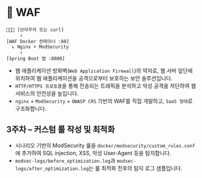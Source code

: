 # 🔐 WAF

```
🧑🏻‍💻 [브라우저 또는 curl]
     ↓
[WAF Docker 컨테이너 :80]
  ↳ Nginx + ModSecurity
     ↓
[Spring Boot 앱 :8080]
```

- 웹 애플리케이션 방화벽(`Web Application Firewall`)의 약자로, 웹 서버 앞단에 위치하여 웹 애플리케이션을 공격으로부터 보호하는 보안 솔루션입니다.
- `HTTP/HTTPS 프로토콜`을 통해 전송되는 트래픽을 분석하고 악성 공격을 차단하여 웹 서비스의 안전성을 높입니다.
- `nginx` + `ModSecurity` + `OWASP CRS` 기반의 WAF를 직접 개발하고, `SaaS 형태`로 구조화합니다.

## 3주차 – 커스텀 룰 작성 및 최적화

- 시나리오 기반의 ModSecurity 룰을 `docker/modsecurity/custom_rules.conf`에 추가하여
  SQL injection, XSS, 악성 User-Agent 등을 탐지합니다.
- `modsec-logs/before_optimization.log`과 `modsec-logs/after_optimization.log`는
  룰 최적화 전후의 탐지 로그 샘플입니다.
